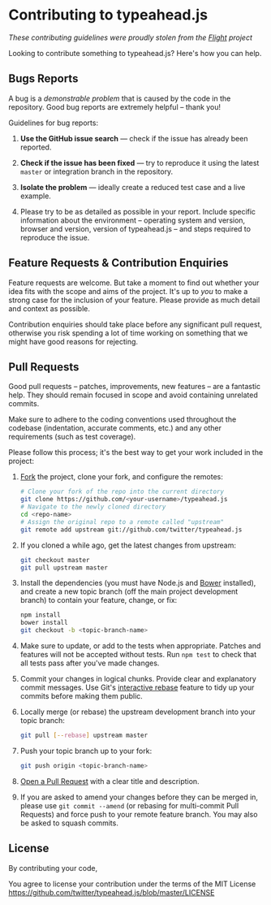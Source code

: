 Contributing to typeahead.js
============================

*These contributing guidelines were proudly stolen from the 
[Flight](https://github.com/flightjs/flight) project*

Looking to contribute something to typeahead.js? Here's how you can help.

Bugs Reports
------------

A bug is a _demonstrable problem_ that is caused by the code in the
repository. Good bug reports are extremely helpful – thank you!

Guidelines for bug reports:

1. **Use the GitHub issue search** &mdash; check if the issue has already been
   reported.

2. **Check if the issue has been fixed** &mdash; try to reproduce it using the
   latest `master` or integration branch in the repository.

3. **Isolate the problem** &mdash; ideally create a reduced test
   case and a live example.

4. Please try to be as detailed as possible in your report. Include specific
   information about the environment – operating system and version, browser
   and version, version of typeahead.js – and steps required to reproduce the 
  issue.

Feature Requests & Contribution Enquiries
-----------------------------------------

Feature requests are welcome. But take a moment to find out whether your idea
fits with the scope and aims of the project. It's up to *you* to make a strong
case for the inclusion of your feature. Please provide as much detail and
context as possible.

Contribution enquiries should take place before any significant pull request,
otherwise you risk spending a lot of time working on something that we might
have good reasons for rejecting.

Pull Requests
-------------

Good pull requests – patches, improvements, new features – are a fantastic
help. They should remain focused in scope and avoid containing unrelated
commits.

Make sure to adhere to the coding conventions used throughout the codebase
(indentation, accurate comments, etc.) and any other requirements (such as test
coverage).

Please follow this process; it's the best way to get your work included in the
project:

1. [Fork](http://help.github.com/fork-a-repo/) the project, clone your fork,
   and configure the remotes:

   ```bash
   # Clone your fork of the repo into the current directory
   git clone https://github.com/<your-username>/typeahead.js
   # Navigate to the newly cloned directory
   cd <repo-name>
   # Assign the original repo to a remote called "upstream"
   git remote add upstream git://github.com/twitter/typeahead.js
   ```

2. If you cloned a while ago, get the latest changes from upstream:

   ```bash
   git checkout master
   git pull upstream master
   ```

3. Install the dependencies (you must have Node.js and [Bower](http://bower.io)
   installed), and create a new topic branch (off the main project development
   branch) to contain your feature, change, or fix:

   ```bash
   npm install
   bower install
   git checkout -b <topic-branch-name>
   ```

4. Make sure to update, or add to the tests when appropriate. Patches and
   features will not be accepted without tests. Run `npm test` to check that
   all tests pass after you've made changes.

5. Commit your changes in logical chunks. Provide clear and explanatory commit
   messages. Use Git's [interactive rebase](https://help.github.com/articles/interactive-rebase) feature to tidy up
   your commits before making them public.

6. Locally merge (or rebase) the upstream development branch into your topic branch:

   ```bash
   git pull [--rebase] upstream master
   ```

7. Push your topic branch up to your fork:

   ```bash
   git push origin <topic-branch-name>
   ```

8. [Open a Pull Request](https://help.github.com/articles/using-pull-requests/)
    with a clear title and description.

9. If you are asked to amend your changes before they can be merged in, please
   use `git commit --amend` (or rebasing for multi-commit Pull Requests) and
   force push to your remote feature branch. You may also be asked to squash
   commits.

License
-------

By contributing your code,

You agree to license your contribution under the terms of the MIT License
https://github.com/twitter/typeahead.js/blob/master/LICENSE
